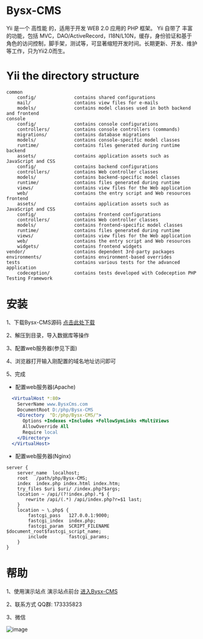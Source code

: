 # Bysx-CMS
Yii 是一个 高性能 的，适用于开发 WEB 2.0 应用的 PHP 框架。
Yii 自带了 丰富的功能，包括 MVC，DAO/ActiveRecord，I18N/L10N，缓存，身份验证和基于角色的访问控制，脚手架，测试等，可显著缩短开发时间。长期更新、开发、维护等工作，只为Yii2.0而生。

# Yii the directory structure
```
common
    config/              contains shared configurations
    mail/                contains view files for e-mails
    models/              contains model classes used in both backend and frontend
console
    config/              contains console configurations
    controllers/         contains console controllers (commands)
    migrations/          contains database migrations
    models/              contains console-specific model classes
    runtime/             contains files generated during runtime
backend
    assets/              contains application assets such as JavaScript and CSS
    config/              contains backend configurations
    controllers/         contains Web controller classes
    models/              contains backend-specific model classes
    runtime/             contains files generated during runtime
    views/               contains view files for the Web application
    web/                 contains the entry script and Web resources
frontend
    assets/              contains application assets such as JavaScript and CSS
    config/              contains frontend configurations
    controllers/         contains Web controller classes
    models/              contains frontend-specific model classes
    runtime/             contains files generated during runtime
    views/               contains view files for the Web application
    web/                 contains the entry script and Web resources
    widgets/             contains frontend widgets
vendor/                  contains dependent 3rd-party packages
environments/            contains environment-based overrides
tests                    contains various tests for the advanced application
    codeception/         contains tests developed with Codeception PHP Testing Framework
```
# 安装

1、下载Bysx-CMS源码  [点击此处下载](https://codeload.github.com/baiyishaoxia/Bysx-CMS/zip/master)

2、解压到目录，导入数据库等操作

3、配置web服务器(参见下面)

4、浏览器打开输入刚配置的域名地址访问即可

5、完成

* 配置web服务器(Apache)

```apache
  <VirtualHost *:80>
    ServerName www.BysxCms.com
    DocumentRoot D:/php/Bysx-CMS
    <Directory  "D:/php/Bysx-CMS/">
      Options +Indexes +Includes +FollowSymLinks +MultiViews
      AllowOverride All
      Require local
    </Directory>
  </VirtualHost>
```
* 配置web服务器(Nginx)

```nginx
server {
    server_name  localhost;
    root   /path/php/Bysx-CMS;
    index  index.php index.html index.htm;
    try_files $uri $uri/ /index.php?$args;
    location ~ /api/(?!index.php).*$ {
       rewrite /api/(.*) /api/index.php?r=$1 last;
    }
    location ~ \.php$ {
        fastcgi_pass   127.0.0.1:9000;
        fastcgi_index  index.php;
        fastcgi_param  SCRIPT_FILENAME  $document_root$fastcgi_script_name;
        include        fastcgi_params;
    }
}
```
# 帮助
1、使用演示站点 演示站点前台 [进入Bysx-CMS](http://webapp.afu666.xyz)  

2、联系方式 QQ群: 173335823

3、微信

![image](https://github.com/baiyishaoxia/personal-space/raw/option/screenshots/20180527012147.jpg)
